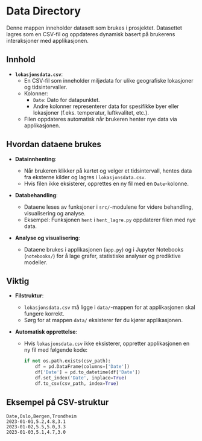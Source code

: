 # Data Directory

Denne mappen inneholder datasett som brukes i prosjektet. Datasettet lagres som en CSV-fil og oppdateres dynamisk basert på brukerens interaksjoner med applikasjonen.

## Innhold
- **`lokasjonsdata.csv`**:
  - En CSV-fil som inneholder miljødata for ulike geografiske lokasjoner og tidsintervaller.
  - Kolonner:
    - `Date`: Dato for datapunktet.
    - Andre kolonner representerer data for spesifikke byer eller lokasjoner (f.eks. temperatur, luftkvalitet, etc.).
  - Filen oppdateres automatisk når brukeren henter nye data via applikasjonen.

## Hvordan dataene brukes
- **Datainnhenting**:
  - Når brukeren klikker på kartet og velger et tidsintervall, hentes data fra eksterne kilder og lagres i `lokasjonsdata.csv`.
  - Hvis filen ikke eksisterer, opprettes en ny fil med en `Date`-kolonne.

- **Databehandling**:
  - Dataene leses av funksjoner i `src/`-modulene for videre behandling, visualisering og analyse.
  - Eksempel: Funksjonen `hent` i `hent_lagre.py` oppdaterer filen med nye data.

- **Analyse og visualisering**:
  - Dataene brukes i applikasjonen (`app.py`) og i Jupyter Notebooks (`notebooks/`) for å lage grafer, statistiske analyser og prediktive modeller.

## Viktig
- **Filstruktur**:
  - `lokasjonsdata.csv` må ligge i `data/`-mappen for at applikasjonen skal fungere korrekt.
  - Sørg for at mappen `data/` eksisterer før du kjører applikasjonen.

- **Automatisk opprettelse**:
  - Hvis `lokasjonsdata.csv` ikke eksisterer, oppretter applikasjonen en ny fil med følgende kode:
    ```python
    if not os.path.exists(csv_path):
        df = pd.DataFrame(columns=['Date'])
        df['Date'] = pd.to_datetime(df['Date'])
        df.set_index('Date', inplace=True)
        df.to_csv(csv_path, index=True)
    ```

## Eksempel på CSV-struktur
```csv
Date,Oslo,Bergen,Trondheim
2023-01-01,5.2,4.8,3.1
2023-01-02,5.5,5.0,3.3
2023-01-03,5.1,4.7,3.0
